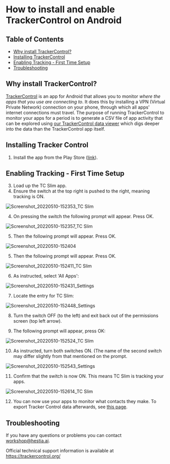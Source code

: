 # How to install and enable TrackerControl on Android

## Table of Contents

- [Why install TrackerControl?](https://github.com/hestiaAI/data-catalog/blob/main/workshop/install-and-enable-trackercontrol.md#why-install-trackercontrol)
- [Installing TrackerControl](https://github.com/hestiaAI/data-catalog/blob/main/workshop/install-and-enable-trackercontrol.md#installing-trackercontrol)
- [Enabling Tracking - First Time Setup](https://github.com/hestiaAI/data-catalog/blob/main/workshop/install-and-enable-trackercontrol.md#enabling-tracking---first-time-setup)
- [Troubleshooting](https://github.com/hestiaAI/data-catalog/blob/main/workshop/install-and-enable-trackercontrol.md#troubleshooting)

## Why install TrackerControl?

[TrackerControl](https://trackercontrol.org/) is an app for Android that allows you to monitor *where the apps that you use are connecting to*. It does this by installing a VPN (Virtual Private Network) connection on your phone, through which all apps' internet connections must travel. The purpose of running TrackerControl to monitor your apps for a period is to generate a CSV file of app activity that can be explored using [our TrackerControl data viewer](https://experiences.hestialabs.org/tracker-control) which digs deeper into the data than the TrackerControl app itself.

## Installing Tracker Control

1. Install the app from the Play Store ([link](https://play.google.com/store/apps/details?id=net.kollnig.missioncontrol.play)).

## Enabling Tracking - First Time Setup

3. Load up the TC Slim app.
4. Ensure the switch at the top right is pushed to the right, meaning tracking is ON.

![Screenshot_20220510-152353_TC Slim](https://user-images.githubusercontent.com/1473244/167657241-e8de1700-fd13-4840-b338-b9c6182f4bf7.jpg)

4. On pressing the switch the following prompt will appear. Press OK.

![Screenshot_20220510-152357_TC Slim](https://user-images.githubusercontent.com/1473244/167657386-c2fd044a-b3fa-4705-8d9a-3e785bb07238.jpg)

5. Then the following prompt will appear. Press OK.

![Screenshot_20220510-152404](https://user-images.githubusercontent.com/1473244/167656551-505dbb33-e2bd-44aa-b4af-e5abe4681ac1.jpg)

5. Then the following prompt will appear. Press OK.

![Screenshot_20220510-152411_TC Slim](https://user-images.githubusercontent.com/1473244/167656602-60955893-dc84-4714-90a6-57c9f66cc739.jpg)

6. As instructed, select 'All Apps':

![Screenshot_20220510-152431_Settings](https://user-images.githubusercontent.com/1473244/167656739-d5019140-1805-4b3e-8b87-1556b21b02f7.jpg)

7. Locate the entry for TC Slim:

![Screenshot_20220510-152448_Settings](https://user-images.githubusercontent.com/1473244/167656836-3a55d932-5fe9-4be9-8d2d-9ae12a9668df.jpg)

8. Turn the switch OFF (to the left) and exit back out of the permissions screen (top left arrow).

9. The following prompt will appear, press OK:

![Screenshot_20220510-152524_TC Slim](https://user-images.githubusercontent.com/1473244/167656911-6c48311b-3753-469d-ba5f-1176abc7c200.jpg)

10. As instructed, turn both switches ON. (The name of the second switch may differ slightly from that mentioned on the prompt.

![Screenshot_20220510-152543_Settings](https://user-images.githubusercontent.com/1473244/167657010-740d92f3-46ca-4812-9b2f-ad9b362c6fa3.jpg)

11. Confirm that the switch is now ON. This means TC Slim is tracking your apps.

![Screenshot_20220510-152614_TC Slim](https://user-images.githubusercontent.com/1473244/167657086-d995890a-addb-4324-a1cc-53b37b9dffdc.jpg)

12. You can now use your apps to monitor what contacts they make. To export Tracker Control data afterwards, see [this page](https://github.com/hestiaAI/data-catalog/blob/main/workshop/how-to-export-data-from-trackercontrol.md). 

## Troubleshooting

If you have any questions or problems you can contact workshop@hestia.ai.

Official technical support information is available at https://trackercontrol.org/
